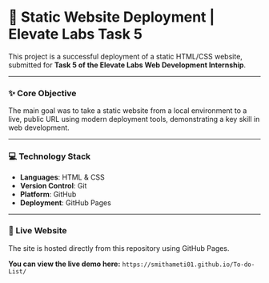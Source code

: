 # 🚀 Static Website Deployment | Elevate Labs Task 5

This project is a successful deployment of a static HTML/CSS website, submitted for **Task 5 of the Elevate Labs Web Development Internship**.

---

### ✨ Core Objective
The main goal was to take a static website from a local environment to a live, public URL using modern deployment tools, demonstrating a key skill in web development.

---

### 💻 Technology Stack
* **Languages**: HTML & CSS
* **Version Control**: Git
* **Platform**: GitHub
* **Deployment**: GitHub Pages

---

### 🔗 Live Website
The site is hosted directly from this repository using GitHub Pages.

**You can view the live demo here:** `https://smithameti01.github.io/To-do-List/`
